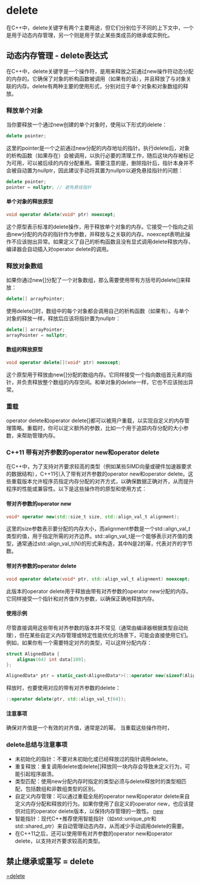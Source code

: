 # delete
在C++中，delete关键字有两个主要用途，但它们分别位于不同的上下文中，一个是用于动态内存管理，另一个则是用于禁止某些类成员的继承或实例化。

## 动态内存管理 - delete表达式
在C++中，delete关键字是一个操作符，是用来释放之前通过new操作符动态分配的内存的。它确保了对象的析构函数被调用（如果有的话），并且释放了与对象关联的内存。delete有两种主要的使用形式，分别对应于单个对象和对象数组的释放。

### 释放单个对象
当你要释放一个通过new创建的单个对象时，使用以下形式的delete：
```cpp
delete pointer;
```
这里的pointer是一个之前通过new分配的内存地址的指针。执行delete后，对象的析构函数（如果存在）会被调用，以执行必要的清理工作，随后这块内存被标记为可用，可以被后续的内存分配重用。需要注意的是，删除指针后，指针本身并不会被自动置为nullptr，因此建议手动将其置为nullptr以避免悬挂指针的问题：
```cpp
delete pointer;
pointer = nullptr; // 避免悬挂指针
```

#### 单个对象的释放原型
```cpp
void operator delete(void* ptr) noexcept;
```
这个原型表示标准的delete操作，用于释放单个对象的内存。它接受一个指向之前由new分配的内存的指针作为参数，并释放与之关联的内存。noexcept表明此操作不应该抛出异常。如果定义了自己的析构函数且没有显式调用delete释放内存，编译器会自动插入对operator delete的调用。

### 释放对象数组
如果你通过new[]分配了一个对象数组，那么需要使用带有方括号的delete[]来释放：
```cpp
delete[] arrayPointer;
```
使用delete[]时，数组中的每个对象都会调用自己的析构函数（如果有）。与单个对象的释放一样，释放后应该将指针置为nullptr：
```cpp
delete[] arrayPointer;
arrayPointer = nullptr;
```

#### 数组的释放原型
```cpp
void operator delete[](void* ptr) noexcept;
```
这个原型用于释放由new[]分配的数组内存。它同样接受一个指向数组首元素的指针，并负责释放整个数组的内存空间。和单对象的delete一样，它也不应该抛出异常。

### 重载
operator delete和operator delete[]都可以被用户重载，以实现自定义的内存管理策略。重载时，你可以定义额外的参数，比如一个用于追踪内存分配的大小参数，来帮助管理内存。

### C++11 带有对齐参数的operator new和operator delete
在C++中，为了支持对齐要求较高的类型（例如某些SIMD向量或硬件加速器要求的数据结构），C++11引入了带有对齐参数的operator new和operator delete。这些重载版本允许程序员指定内存分配的对齐方式，以确保数据正确对齐，从而提升程序的性能或兼容性。以下是这些操作符的原型和使用方式：

#### 带对齐参数的operator new
```cpp
void* operator new(std::size_t size, std::align_val_t alignment);
```
这里的size参数表示要分配的内存大小，而alignment参数是一个std::align_val_t类型的值，用于指定所需的对齐边界。std::align_val_t是一个能够表示对齐值的类型，通常通过std::align_val_t{N}的形式来构造，其中N是2的幂，代表对齐的字节数。

#### 带对齐参数的operator delete
```cpp
void operator delete(void* ptr, std::align_val_t alignment) noexcept;
```
此版本的operator delete用于释放由带有对齐参数的operator new分配的内存。它同样接受一个指针和对齐值作为参数，以确保正确地释放内存。

#### 使用示例
尽管直接调用这些带有对齐参数的版本并不常见（通常由编译器根据类型自动处理），但在某些自定义内存管理或特定性能优化的场景下，可能会直接使用它们。例如，如果你有一个需要特定对齐的类型，可以这样分配内存：
```cpp
struct AlignedData {
    alignas(64) int data[100];
};

AlignedData* ptr = static_cast<AlignedData*>(::operator new(sizeof(AlignedData), std::align_val_t{64}));
```
释放时，也要使用对应的带有对齐参数的delete：
```cpp
::operator delete(ptr, std::align_val_t{64});
```

#### 注意事项
确保对齐值是一个有效的对齐值，通常是2的幂。
当重载这些操作符时，


### delete总结与注意事项
- 未初始化的指针：不要对未初始化或已经释放过的指针调用delete。
- 重复释放：重复调用delete或delete[]释放同一块内存会导致未定义行为，可能引起程序崩溃。
- 类型匹配：使用new分配内存时指定的类型必须与delete释放时的类型相匹配，包括数组和非数组类型的区别。
- 自定义内存管理：可以通过重载全局的operator new和operator delete来自定义内存分配和释放的行为。如果你使用了自定义的operator new，也应该提供对应的operator delete版本，以保持内存管理的一致性。
[new](../关键字与限定符/new.md)
- 智能指针：现代C++推荐使用智能指针（如std::unique_ptr和std::shared_ptr）来自动管理动态内存，从而减少手动调用delete的需要。
- 在C++11之后，还可以使用带有对齐参数的operator new和operator delete，以支持对齐要求较高的类型。


## 禁止继承或重写 = delete
[=delete](../关键字与限定符/=delete.md)